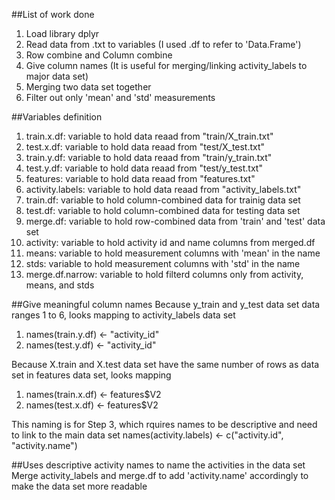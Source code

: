 ##List of work done
1. Load library dplyr
2. Read data from .txt to variables (I used .df to refer to 'Data.Frame')
3. Row combine and Column combine
4. Give column names (It is useful for merging/linking activity_labels to major data set)
5. Merging two data set together
6. Filter out only 'mean' and 'std' measurements

##Variables definition
1. train.x.df: variable to hold data reaad from "train/X_train.txt"
2. test.x.df: variable to hold data reaad from "test/X_test.txt"
3. train.y.df: variable to hold data reaad from "train/y_train.txt"
4. test.y.df: variable to hold data reaad from "test/y_test.txt"
5. features: variable to hold data reaad from "features.txt"
6. activity.labels: variable to hold data reaad from "activity_labels.txt"
7. train.df: variable to hold column-combined data for trainig data set
8. test.df: variable to hold column-combined data for testing data set
9. merge.df: variable to hold row-combined data from 'train' and 'test' data set
10. activity: variable to hold activity id and name columns from merged.df
11. means: variable to hold measurement columns with 'mean' in the name
12. stds: variable to hold measurement columns with 'std' in the name
13. merge.df.narrow: variable to hold filterd columns only from activity, means, and stds

##Give meaningful column names
Because y_train and y_test data set data ranges 1 to 6, looks mapping to activity_labels data set
1. names(train.y.df) <- "activity_id"
2. names(test.y.df) <- "activity_id"

Because X.train and X.test data set have the same number of rows as data set in features data set, looks mapping
1. names(train.x.df) <- features$V2
2. names(test.x.df) <- features$V2

This naming is for Step 3, which rquires names to be descriptive and need to link to the main data set
names(activity.labels) <- c("activity.id", "activity.name")

##Uses descriptive activity names to name the activities in the data set
Merge activity_labels and merge.df to add 'activity.name' accordingly to make the data set more readable

